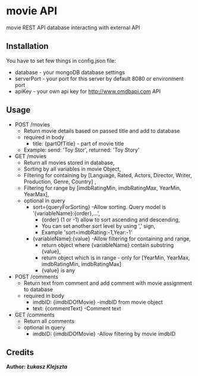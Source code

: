# movie API

movie REST API database interacting with external API

## Installation

You have to set few things in config.json file:
* database - your mongoDB database settings
* serverPort - your port for this server by default 8080 or environment port
* apiKey - your own api key for http://www.omdbapi.com API

## Usage
* POST /movies            
    - Return movie details based on passed title and add to database
   - required in body    
        - title: {partOfTitle} - part of movie title
    - Example: send: 'Toy Stor', returned: 'Toy Story'
* GET /movies             
    - Return all movies stored in database, 
    - Sorting by all variables in movie Object,
    - Filtering for containing by [Language, Rated, Actors, Director, Writer, Production, Genre, Country] ,
    - Filtering for range by [imdbRatingMin, imdbRatingMax, YearMin, YearMax],
   - optional in query   
        - sort={queryForSorting}  -Allow sorting. Query model is '{variableName}:{order},...',
           - {order} (1 or -1) allow to sort ascending and descending, 
           - You can set another sort level by using ',' sign, 
            - Example 'sort=imdbRating:-1,Year:-1'
        - {variableName}:{value} -Allow filtering for containing and range, 
             - return object where {variableName} contain substring {value},
             - return object which is in range - only for [YearMin, YearMax, imdbRatingMin, imdbRatingMax]
             - {value} is any
* POST /comments          
    - Return text from comment and add comment with movie assignment to database
    - required in body    
        - imdbID: {imdbIDOfMovie} -imdbID from movie object
        - text: {commentText} -Comment text
* GET /comments           
    - Return all comments
    - optional in query   
         - imdbID: {imdbIDOfMovie} -Allow filtering by movie imdbID

## Credits

**Author:** ***Łukasz Klejszta***